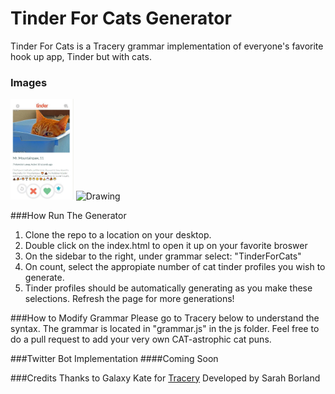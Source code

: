 # Tinder For Cats Generator
Tinder For Cats is a Tracery grammar implementation of everyone's favorite hook up app, Tinder but with cats.

### Images 
<img src="example/cat1.jpg" alt="Drawing" style="width: 20%;"/> 
<img src="example/cst2.jpg" alt="Drawing" style="width: 20%;"/>

###How Run The Generator
1. Clone the repo to a location on your desktop.
2. Double click on the index.html to open it up on your favorite broswer
3. On the sidebar to the right, under grammar select: "TinderForCats"
4. On count, select the appropiate  number of cat tinder profiles you wish to generate.
5. Tinder profiles should be automatically generating as you make these selections. Refresh the page for more generations!

###How to Modify Grammar
Please go to Tracery below to understand the syntax. The grammar is located in "grammar.js" in the js folder.
Feel free to do a pull request to add your very own CAT-astrophic cat puns. 

###Twitter Bot Implementation
####Coming Soon

###Credits
Thanks to Galaxy Kate for [Tracery](https://github.com/galaxykate/tracery)
Developed by Sarah Borland